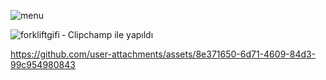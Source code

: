 
![menu](https://github.com/user-attachments/assets/9e740246-426f-4997-bc52-4c5b3326637a)

![forkliftgifi ‐ Clipchamp ile yapıldı](https://github.com/user-attachments/assets/f7abe56e-3610-4608-8488-638835ad9f2d)

https://github.com/user-attachments/assets/8e371650-6d71-4609-84d3-99c954980843


